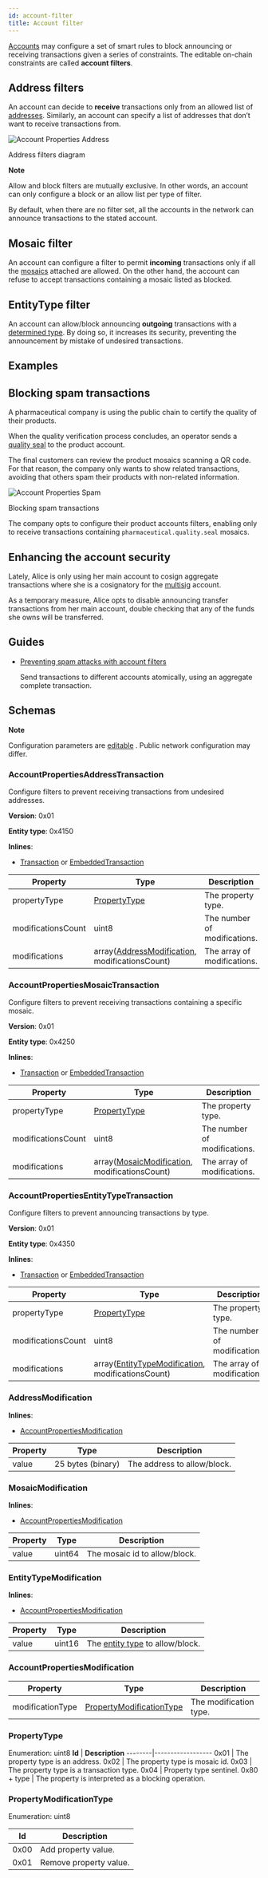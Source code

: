 ```yaml
---
id: account-filter
title: Account filter
---
```


[Accounts](./account.md) may configure a set of smart rules to block announcing or receiving transactions given a series of constraints. The editable on-chain constraints are called **account filters**.

## Address filters

An account can decide to **receive** transactions only from an allowed list of [addresses](./account.md). Similarly, an account can specify a list of addresses that don’t want to receive transactions from.

![Account Properties Address](/img/account-properties-address.png "Account Properties Address")

<p class="caption">Address filters diagram</p>

<div class="info">

**Note**

Allow and block filters are mutually exclusive. In other words, an account can only configure a block or an allow list per type of filter.

</div>

By default, when there are no filter set, all the accounts in the network can announce transactions to the stated account.

## Mosaic filter

An account can configure a filter to permit **incoming** transactions only if all the [mosaics](./mosaic.md) attached are allowed. On the other hand, the account can refuse to accept transactions containing a mosaic listed as blocked.

## EntityType filter

An account can allow/block announcing **outgoing** transactions with a [determined type](../protocol/transaction.md#transaction-types). By doing so, it increases its security, preventing the announcement by mistake of undesired transactions.

## Examples

## Blocking spam transactions

A pharmaceutical company is using the public chain to certify the quality of their products.

When the quality verification process concludes, an operator sends a [quality seal](./mosaic.md) to the product account.

The final customers can review the product mosaics scanning a QR code. For that reason, the company only wants to show related transactions, avoiding that others spam their products with non-related information.

![Account Properties Spam](/img/account-properties-spam.png "Account Properties Spam")

<p class="caption">Blocking spam transactions</p>

The company opts to configure their product accounts filters, enabling only to receive transactions containing `pharmaceutical.quality.seal` mosaics.

## Enhancing the account security

Lately, Alice is only using her main account to cosign aggregate transactions where she is a cosignatory for the [multisig](./multisig-account.md) account.

As a temporary measure, Alice opts to disable announcing transfer transactions from her main account, double checking that any of the funds she owns will be transferred.

## Guides

- [Preventing spam attacks with account filters](../guides/account-filter/preventing-spam-attacks.md)

    Send transactions to different accounts atomically, using an aggregate complete transaction.


## Schemas

<div class="info">

**Note**

Configuration parameters are [editable][Server-configurable] . Public network configuration may differ.

</div>

### AccountPropertiesAddressTransaction

Configure filters to prevent receiving transactions from undesired addresses.

**Version**: 0x01

**Entity type**: 0x4150

**Inlines**:

- [Transaction][Transaction] or [EmbeddedTransaction][EmbeddedTransaction]

**Property** |	**Type** |	**Description**
-------------|-----------|-------------------
propertyType |	[PropertyType](#propertytype) |	The property type.
modificationsCount |	uint8 |	The number of modifications.
modifications |	array([AddressModification](#addressmodification), modificationsCount) |	The array of modifications.

### AccountPropertiesMosaicTransaction

Configure filters to prevent receiving transactions containing a specific mosaic.

**Version**: 0x01

**Entity type**: 0x4250

**Inlines**:

- [Transaction][Transaction] or [EmbeddedTransaction][EmbeddedTransaction]

**Property** |	**Type** |	**Description**
-------------|-----------|-------------------
propertyType |	[PropertyType](#propertytype) |	The property type.
modificationsCount |	uint8 |	The number of modifications.
modifications |	array([MosaicModification](#mosaicmodification), modificationsCount) |	The array of modifications.

### AccountPropertiesEntityTypeTransaction

Configure filters to prevent announcing transactions by type.

**Version**: 0x01

**Entity type**: 0x4350

**Inlines**:

- [Transaction][Transaction] or [EmbeddedTransaction][EmbeddedTransaction]

**Property** |	**Type** |	**Description**
-------------|-----------|-------------------
propertyType |	[PropertyType](#propertytype) |	The property type.
modificationsCount |	uint8 |	The number of modifications.
modifications |	array([EntityTypeModification](#entitytypemodification), modificationsCount) |	The array of modifications.

### AddressModification

**Inlines**:

- [AccountPropertiesModification](#accountpropertiesmodification)

**Property** |	**Type** |	**Description**
-------------|-----------|-------------------
value |	25 bytes (binary) |	The address to allow/block.

### MosaicModification

**Inlines**:

- [AccountPropertiesModification](#accountpropertiesmodification)

**Property** |	**Type** |	**Description**
-------------|-----------|-------------------
value |	uint64 |	The mosaic id to allow/block.

### EntityTypeModification

**Inlines**:

- [AccountPropertiesModification](#accountpropertiesmodification)

**Property** |	**Type** |	**Description**
-------------|-----------|-------------------
value |	uint16 	| The [entity type][Transaction-type] to allow/block.

### AccountPropertiesModification

**Property** |	**Type** |	**Description**
-------------|-----------|-------------------
modificationType |	[PropertyModificationType](#propertymodificationtype) |	The modification type.

### PropertyType

Enumeration: uint8
**Id**  |	**Description**
--------|------------------
0x01 |	The property type is an address.
0x02 |	The property type is mosaic id.
0x03 |	The property type is a transaction type.
0x04 |	Property type sentinel.
0x80 + type |	The property is interpreted as a blocking operation.

### PropertyModificationType

Enumeration: uint8

**Id**  |	**Description**
--------|------------------
0x00 |	Add property value.
0x01 |	Remove property value.

[EmbeddedTransaction]: ../protocol/transaction.md#embeddedtransaction
[Transaction]: ../protocol/transaction.md#transaction
[Transaction-type]: ../protocol/transaction.md#transaction-types
[Account]: ./account.md
[Mosaic]: ./mosaic.md
[Server-configurable]: https://github.com/proximax-storage/cpp-xpx-chain/blob/master/resources/config-network.properties
[Multisig]: ./multisig-account.md
